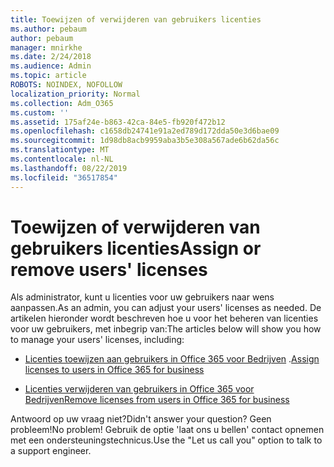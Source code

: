 ```yaml
---
title: Toewijzen of verwijderen van gebruikers licenties
ms.author: pebaum
author: pebaum
manager: mnirkhe
ms.date: 2/24/2018
ms.audience: Admin
ms.topic: article
ROBOTS: NOINDEX, NOFOLLOW
localization_priority: Normal
ms.collection: Adm_O365
ms.custom: ''
ms.assetid: 175af24e-b863-42ca-84e5-fb920f472b12
ms.openlocfilehash: c1658db24741e91a2ed789d172dda50e3d6bae09
ms.sourcegitcommit: 1d98db8acb9959aba3b5e308a567ade6b62da56c
ms.translationtype: MT
ms.contentlocale: nl-NL
ms.lasthandoff: 08/22/2019
ms.locfileid: "36517854"
---
```

# <a name="assign-or-remove-users-licenses"></a><span data-ttu-id="3c779-102">Toewijzen of verwijderen van gebruikers licenties</span><span class="sxs-lookup"><span data-stu-id="3c779-102">Assign or remove users' licenses</span></span>

<span data-ttu-id="3c779-103">Als administrator, kunt u licenties voor uw gebruikers naar wens aanpassen.</span><span class="sxs-lookup"><span data-stu-id="3c779-103">As an admin, you can adjust your users' licenses as needed.</span></span> <span data-ttu-id="3c779-104">De artikelen hieronder wordt beschreven hoe u voor het beheren van licenties voor uw gebruikers, met inbegrip van:</span><span class="sxs-lookup"><span data-stu-id="3c779-104">The articles below will show you how to manage your users' licenses, including:</span></span>
  
- <span data-ttu-id="3c779-105">[Licenties toewijzen aan gebruikers in Office 365 voor Bedrijven](https://support.office.com/article/997596b5-4173-4627-b915-36abac6786dc) .</span><span class="sxs-lookup"><span data-stu-id="3c779-105">[Assign licenses to users in Office 365 for business](https://support.office.com/article/997596b5-4173-4627-b915-36abac6786dc)</span></span>
    
- [<span data-ttu-id="3c779-106">Licenties verwijderen van gebruikers in Office 365 voor Bedrijven</span><span class="sxs-lookup"><span data-stu-id="3c779-106">Remove licenses from users in Office 365 for business</span></span>](https://support.office.com/article/9b497c85-d0a4-4735-80fa-d3565bc05bd1)
    
<span data-ttu-id="3c779-107">Antwoord op uw vraag niet?</span><span class="sxs-lookup"><span data-stu-id="3c779-107">Didn't answer your question?</span></span> <span data-ttu-id="3c779-108">Geen probleem!</span><span class="sxs-lookup"><span data-stu-id="3c779-108">No problem!</span></span> <span data-ttu-id="3c779-109">Gebruik de optie 'laat ons u bellen' contact opnemen met een ondersteuningstechnicus.</span><span class="sxs-lookup"><span data-stu-id="3c779-109">Use the "Let us call you" option to talk to a support engineer.</span></span>
  

